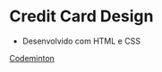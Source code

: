# Credit Card Design

- Desenvolvido com HTML e CSS

[Codeminton](https://www.youtube.com/watch?v=5DFvs2qyEvo&list=PLn-1oXF21q6IwN9F3qZF9-2yEpkAtjU9w&index=12)
